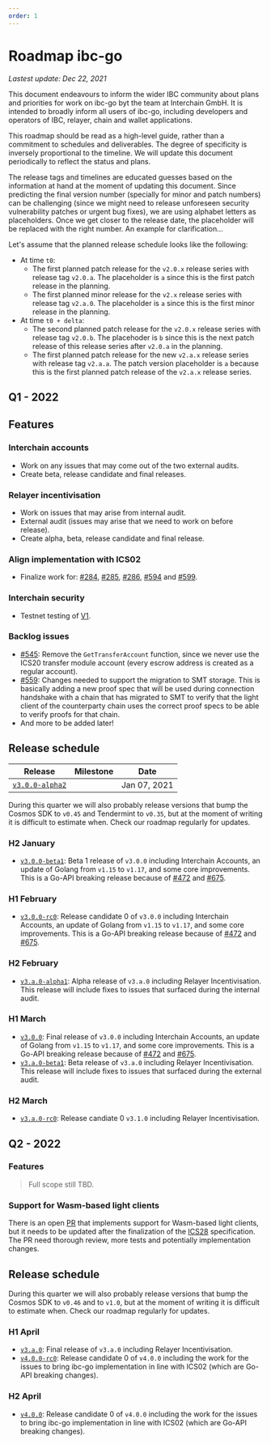 ```yaml
---
order: 1
---
```


# Roadmap ibc-go

_Lastest update: Dec 22, 2021_

This document endeavours to inform the wider IBC community about plans and priorities for work on ibc-go byt the team at Interchain GmbH. It is intended to broadly inform all users of ibc-go, including developers and operators of IBC, relayer, chain and wallet applications.

This roadmap should be read as a high-level guide, rather than a commitment to schedules and deliverables. The degree of specificity is inversely proportional to the timeline. We will update this document periodically to reflect the status and plans.

The release tags and timelines are educated guesses based on the information at hand at the moment of updating this document. Since predicting the final version number (specially for minor and patch numbers) can be challenging (since we might need to release unforeseen security vulnerability patches or urgent bug fixes), we are using alphabet letters as placeholders. Once we get closer to the release date, the placeholder will be replaced with the right number. An example for clarification...

Let's assume that the planned release schedule looks like the following:
- At time `t0`:
  - The first planned patch release for the `v2.0.x` release series with release tag `v2.0.a`. The placeholder is `a` since this is the first patch release in the planning.
  - The first planned minor release for the `v2.x` release series with release tag `v2.a.0`. The placeholder is `a` since this is the first minor release in the planning.
- At time `t0 + delta`:
  - The second planned patch release for the `v2.0.x` release series with release tag `v2.0.b`. The placehoder is `b` since this is the next patch release of this release series after `v2.0.a` in the planning.
  - The first planned patch release for the new `v2.a.x` release series with release tag `v2.a.a`. The patch version placeholder is `a` because this is the first planned patch release of the `v2.a.x` release series.

## Q1 - 2022

## Features 

### Interchain accounts 

- Work on any issues that may come out of the two external audits.
- Create beta, release candidate and final releases.

### Relayer incentivisation

- Work on issues that may arise from internal audit.
- External audit (issues may arise that we need to work on before release).
- Create alpha, beta, release candidate and final release.
 
### Align implementation with ICS02

- Finalize work for: [#284](https://github.com/reapchain/ibc-go/issues/284), [#285](https://github.com/reapchain/ibc-go/issues/285), [#286](https://github.com/reapchain/ibc-go/issues/286), [#594](https://github.com/reapchain/ibc-go/issues/594) and [#599](https://github.com/reapchain/ibc-go/issues/599). 

### Interchain security

- Testnet testing of [V1](https://github.com/cosmos/gaia/blob/main/docs/interchain-security.md#v1---full-validator-set).

### Backlog issues

- [#545](https://github.com/reapchain/ibc-go/issues/545): Remove the `GetTransferAccount` function, since we never use the ICS20 transfer module account (every escrow address is created as a regular account).
- [#559](https://github.com/reapchain/ibc-go/issues/559): Changes needed to support the migration to SMT storage. This is basically adding a new proof spec that will be used during connection handshake with a chain that has migrated to SMT to verify that the light client of the counterparty chain uses the correct proof specs to be able to verify proofs for that chain.
- And more to be added later!

## Release schedule

|Release|Milestone|Date|
|-------|---------|----|
|[`v3.0.0-alpha2`](https://github.com/reapchain/ibc-go/releases/tag/v3.0.0-alpha2)||Jan 07, 2021|

During this quarter we will also probably release versions that bump the Cosmos SDK to `v0.45` and Tendermint to `v0.35`, but at the moment of writing it is difficult to estimate when. Check our roadmap regularly for updates.

### H2 January

- [`v3.0.0-beta1`](https://github.com/reapchain/ibc-go/milestone/12): Beta 1 release of `v3.0.0` including Interchain Accounts, an update of Golang from `v1.15` to `v1.17`, and some core improvements. This is a Go-API breaking release because of [#472](https://github.com/reapchain/ibc-go/issues/472) and [#675](https://github.com/reapchain/ibc-go/pull/675).

### H1 February

- [`v3.0.0-rc0`](https://github.com/reapchain/ibc-go/milestone/12): Release candidate 0 of `v3.0.0` including Interchain Accounts, an update of Golang from `v1.15` to `v1.17`, and some core improvements. This is a Go-API breaking release because of [#472](https://github.com/reapchain/ibc-go/issues/472) and [#675](https://github.com/reapchain/ibc-go/pull/675).

### H2 February

- [`v3.a.0-alpha1`](https://github.com/reapchain/ibc-go/milestone/16): Alpha release of `v3.a.0` including Relayer Incentivisation. This release will include fixes to issues that surfaced during the internal audit.

### H1 March

- [`v3.0.0`](https://github.com/reapchain/ibc-go/milestone/12): Final release of `v3.0.0` including Interchain Accounts, an update of Golang from `v1.15` to `v1.17`, and some core improvements. This is a Go-API breaking release because of [#472](https://github.com/reapchain/ibc-go/issues/472) and [#675](https://github.com/reapchain/ibc-go/pull/675).
- [`v3.a.0-beta1`](https://github.com/reapchain/ibc-go/milestone/16): Beta release of `v3.a.0` including Relayer Incentivisation. This release will include fixes to issues that surfaced during the external audit.

### H2 March

- [`v3.a.0-rc0`](https://github.com/reapchain/ibc-go/milestone/16): Release candiate 0 `v3.1.0` including Relayer Incentivisation.

## Q2 - 2022

### Features

> Full scope still TBD.

### Support for Wasm-based light clients

There is an open [PR](https://github.com/reapchain/ibc-go/pull/208) that implements support for Wasm-based light clients, but it needs to be updated after the finalization of the [ICS28](https://github.com/cosmos/ibc/tree/master/spec/client/ics-008-wasm-client) specification. The PR need thorough review, more tests and potentially implementation changes.

## Release schedule

During this quarter we will also probably release versions that bump the Cosmos SDK to `v0.46` and to `v1.0`, but at the moment of writing it is difficult to estimate when. Check our roadmap regularly for updates.

### H1 April

- [`v3.a.0`](https://github.com/reapchain/ibc-go/milestone/16): Final release of `v3.a.0` including Relayer Incentivisation.
- [`v4.0.0-rc0`](https://github.com/reapchain/ibc-go/milestone/16): Release candidate 0 of `v4.0.0` including the work for the issues to bring ibc-go implementation in line with ICS02 (which are Go-API breaking changes).

### H2 April

- [`v4.0.0`](https://github.com/reapchain/ibc-go/milestone/16): Release candidate 0 of `v4.0.0` including the work for the issues to bring ibc-go implementation in line with ICS02 (which are Go-API breaking changes).


